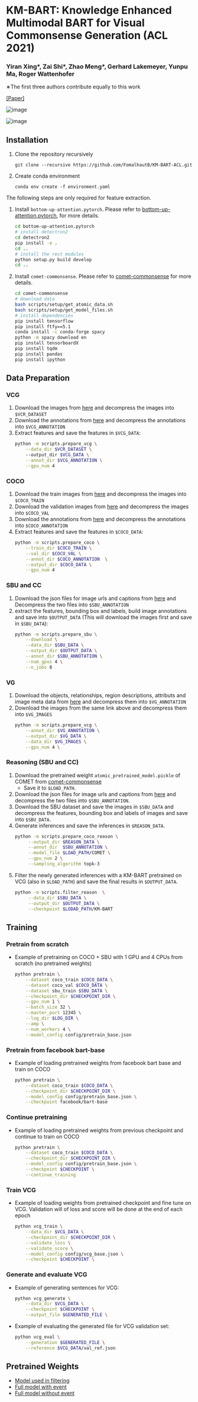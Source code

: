 # KM-BART: Knowledge Enhanced Multimodal BART for Visual Commonsense Generation (ACL 2021) 

### **Yiran Xing***, **Zai Shi***, **Zhao Meng***, **Gerhard Lakemeyer**, **Yunpu Ma**, **Roger Wattenhofer**   

∗The first three authors contribute equally to this work

[[Paper]](https://arxiv.org/pdf/2101.00419.pdf)

![image](https://user-images.githubusercontent.com/14837467/118099580-b9b53a80-b3d5-11eb-9e86-188a99fd71d5.png)

![image](https://user-images.githubusercontent.com/14837467/118100120-62fc3080-b3d6-11eb-9196-a221024fc970.png)

## Installation

1. Clone the repository recursively
    ```
    git clone --recursive https://github.com/FomalhautB/KM-BART-ACL.git
    ```

2. Create conda environment
    ```
    conda env create -f environment.yaml
    ```

The following steps are only required for feature extraction.

1. Install `bottom-up-attention.pytorch`. Please refer to [bottom-up-attention.pytorch](https://github.com/MILVLG/bottom-up-attention.pytorch/tree/1713806b18f4c3aaf5e5528377c4ed3db557bee7), for more details.
    ```bash
    cd bottom-up-attention.pytorch
    # install detectron2
    cd detectron2
    pip install -e .
    cd ..
    # install the rest modules
    python setup.py build develop
    cd ..
    ```

2. Install `comet-commonsense`. Please refer to [comet-commonsense](https://github.com/atcbosselut/comet-commonsense/tree/0042875b79af18a5b30c502613bd4a832cb47627) for more details.
    ```bash
    cd comet-commonsense
    # download data
    bash scripts/setup/get_atomic_data.sh
    bash scripts/setup/get_model_files.sh
    # install dependencies
    pip install tensorflow
    pip install ftfy==5.1
    conda install -c conda-forge spacy
    python -m spacy download en
    pip install tensorboardX
    pip install tqdm
    pip install pandas
    pip install ipython
    ```

## Data Preparation

### VCG
1. Download the images from [here](https://visualcommonsense.com/download/) and decompress the images into `$VCR_DATASET`   
2. Download the annotations from [here](https://visualcomet.xyz/dataset) and decompress the annotations into `$VCG_ANNOTATION`  
3. Extract features and save the features in `$VCG_DATA`:  
    ```bash
    python -m scripts.prepare_vcg \
        --data_dir $VCR_DATASET \ 
        --output_dir $VCG_DATA \
        --annot_dir $VCG_ANNOTATION \
        --gpu_num 4
    ```

### COCO  
1. Download the train images from [here](http://images.cocodataset.org/zips/train2014.zip) and decompress the images into `$COCO_TRAIN`
2. Download the validation images from [here](http://images.cocodataset.org/zips/val2014.zip) and decompress the images into `$COCO_VAL`
3. Download the annotations from [here](http://images.cocodataset.org/annotations/annotations_trainval2014.zip) and decompress the annotations into `$COCO_ANNOTATION`
4. Extract features and save the features in `$COCO_DATA`:  
    ```bash
    python -m scripts.prepare_coco \
        --train_dir $COCO_TRAIN \
        --val_dir $COCO_VAL \
        --annot_dir $COCO_ANNOTATION  \
        --output_dir $COCO_DATA \
        --gpu_num 4
    ```

### SBU and CC
1. Download the json files for image urls and captions from [here](http://www.cs.virginia.edu/~vicente/sbucaptions/) and Decompress the two files into `$SBU_ANNOTATION`
2. extract the features, bounding box and labels, build image annotations and save into `$OUTPUT_DATA` (This will download the images first and save in `$SBU_DATA`):
    ```bash
    python -m scripts.prepare_sbu \
        --download \
        --data_dir $SBU_DATA \
        --output_dir $OUTPUT_DATA \
        --annot_dir $SBU_ANNOTATION \
        --num_gpus 4 \
        --n_jobs 8
    ```

### VG
1. Download the objects, relationships, region descriptions, attributs and image meta data from [here](https://visualgenome.org/api/v0/api_home.html) and decompress them into `$VG_ANNOTATION`
2. Download the images from the same link above and decompress them into `$VG_IMAGES`
    ```bash
    python -m scripts.prepare_vcg \
        --annot_dir $VG_ANNOTATION \
        --output_dir $VG_DATA \
        --data_dir $VG_IMAGES \
        --gpu_num 4 \
    ```

### Reasoning (SBU and CC)
1. Download the pretrained weight `atomic_pretrained_model.pickle` of COMET from [comet-commonsense](https://github.com/atcbosselut/comet-commonsense/tree/0042875b79af18a5b30c502613bd4a832cb47627)
    - Save it to `$LOAD_PATH`.
2. Download the json files for image urls and captions from [here](http://www.cs.virginia.edu/~vicente/sbucaptions/) and decompress the two files into `$SBU_ANNOTATION`.
3. Download the SBU dataset and save the images in `$SBU_DATA` and decompress the features, bounding box and labels of images and save into `$SBU_DATA`.
4. Generate inferences and save the inferences in `$REASON_DATA`.
   ```bash
   python -m scripts.prepare_coco_reason \
        --output_dir $REASON_DATA \
        --annot_dir  $SBU_ANNOTATION \
        --model_file $LOAD_PATH/COMET \
        --gpu_num 2 \
        --sampling_algorithm topk-3
   ```
4. Filter the newly generated inferences with a KM-BART pretrained on VCG (also in `$LOAD_PATH`) and save the final results in `$OUTPUT_DATA`.
   ```bash
   python -m scripts.filter_reason  \
        --data_dir $SBU_DATA \
        --output_dir $OUTPUT_DATA \
        --checkpoint $LODAD_PATH/KM-BART
   ```
   
  
## Training

### Pretrain from scratch
- Example of pretraining on COCO + SBU with 1 GPU and 4 CPUs from scratch (no pretrained weights)
    ```bash
    python pretrain \
        --dataset coco_train $COCO_DATA \
        --dataset coco_val $COCO_DATA \
        --dataset sbu_train $SBU_DATA \
        --checkpoint_dir $CHECKPOINT_DIR \
        --gpu_num 1 \
        --batch_size 32 \
        --master_port 12345 \
        --log_dir $LOG_DIR \
        --amp \
        --num_workers 4 \
        --model_config config/pretrain_base.json
    ```

### Pretrain from facebook bart-base
- Example of loading pretrained weights from facebook bart base and train on COCO
    ```bash
    python pretrain \
        --dataset coco_train $COCO_DATA \
        --checkpoint_dir $CHECKPOINT_DIR \
        --model_config config/pretrain_base.json \
        --checkpoint facebook/bart-base
    ```

### Continue pretraining 
- Example of loading pretrained weights from previous checkpoint and continue to train on COCO
    ```bash
    python pretrain \
        --dataset coco_train $COCO_DATA \
        --checkpoint_dir $CHECKPOINT_DIR \
        --model_config config/pretrain_base.json \
        --checkpoint $CHECKPOINT \
        --continue_training
    ```

### Train VCG
- Example of loading weights from pretrained checkpoint and fine tune on VCG. Validation will of loss and score will be done at the end of each epoch
    ```bash
    python vcg_train \
        --data_dir $VCG_DATA \
        --checkpoint_dir $CHECKPOINT_DIR \
        --validate_loss \
        --validate_score \
        --model_config config/vcg_base.json \
        --checkpoint $CHECKPOINT \
    ```

### Generate and evaluate VCG
- Example of generating sentences for VCG:  
    ```bash
    python vcg_generate \
        --data_dir $VCG_DATA \
        --checkpoint $CHECKPOINT \
        --output_file $GENERATED_FILE \
    ```

- Example of evaluating the generated file for VCG validation set:    
    ```bash
    python vcg_eval \
        --generation $GENERATED_FILE \
        --reference $VCG_DATA/val_ref.json
    ```

## Pretrained Weights
- [Model used in filtering](https://drive.google.com/file/d/1hZhMrhWSz74GSwp5Lq3R7qC4BqYBuzZL/view?usp=sharing)
- [Full model with event](https://drive.google.com/file/d/1YEnV7PJHHTj1CP9gZrafVVFkisggBQd7/view?usp=sharing)
- [Full model without event](https://drive.google.com/file/d/1YtUHKR85Qk9xCWpnI0j65A0yN8C9tIZ-/view?usp=sharing)